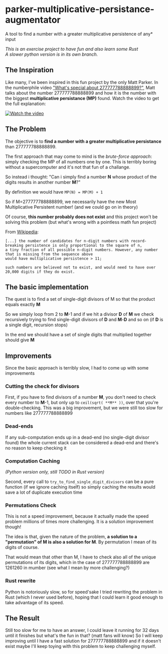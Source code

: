 # parker-multiplicative-persistance-augmentator

A tool to find a number with a greater multiplicative persistence of any* input

_This is an exercise project to have fun and also learn some Rust_  
_A slower python version is in its own branch._

## The Inspiration

Like many, I've been inspired in this fun project by the only Matt Parker. In the numberphile video ["What's special about 277777788888899?"](https://www.youtube.com/watch?v=Wim9WJeDTHQ), Matt talks about the number 277777788888899 and how it is the number with the biggest **multiplicative persistance (MP)** found.
Watch the video to get the full explanation:

[![Watch the video](https://img.youtube.com/vi/Wim9WJeDTHQ/default.jpg)](https://www.youtube.com/watch?v=Wim9WJeDTHQ)


## The Problem

The objective is to **find a number with a greater multiplicative persistance** than 277777788888899.

The first approach that may come to mind is the *brute-force approach*: simply checking the MP of all numbers one by one. This is terribly boring without a supercomputer and it's not that fun of a challange.

So instead i thought: "Can i simply find a number **N** whose product of the digits results in another number **M**?"

By definition we would have `MP(N) = MP(M) + 1`

So if M=277777788888899, we necessarily have the new Most Multiplicative Persistent number! (and we could go on in theory)

Of course, **this number probably does not exist** and this project won't be solving this problem (but what's wrong with a pointless math fun project)

From [Wikipedia](https://en.wikipedia.org/wiki/Persistence_of_a_number#Smallest_numbers_of_a_given_multiplicative_persistence):
```
[...] the number of candidates for n-digit numbers with record-breaking persistence is only proportional to the square of n, 
a tiny fraction of all possible n-digit numbers. However, any number that is missing from the sequence above 
would have multiplicative persistence > 11; 

such numbers are believed not to exist, and would need to have over 20,000 digits if they do exist.
```

## The basic implementation

The quest is to find a set of single-digit divisors of M so that the product equals exactly **M**

So we simply loop from 2 to **M**-1 and if we hit a divisor **D** of **M** we check recursively trying to find single-digit divisors of **D** and **M**-**D** and so on (if **D** is a single digit, recursion stops)

In the end we should have a set of single digits that multiplied together should give **M**

## Improvements

Since the basic approach is terribly slow, I had to come up with some improvements

### Cutting the check for divisors

First, if you have to find divisors of a number  **M**, you don't need to check every number to **M**-1, but only up to `ceil(sqrt( **M** ))`, over that you're double-checking. 
This was a big improvement, but we were still too slow for numbers like 277777788888899


### Dead-ends 

If any sub-computation ends up in a dead-end (no single-digit divisor found) the whole current stack can be considered a dead-end and there's no reason to keep checking it


### Computation Caching 

_(Python version only, still TODO in Rust version)_

Second, every call to `try_to_find_single_digit_divisors` can be a pure function (if we ignore caching itself) so simply caching the results would save a lot of duplicate execution time

### Permutations Check

This is not a speed improvement, because it actually made the speed problem millions of times more challenging. It is a solution improvement though! 

The idea is that, given the nature of the problem, **a solution to a "permutation" of M is also a solution for M**.
By permutation I mean of its digits of course.

That would mean that other than M, I have to check also all of the unique permutations of its digits, which in the case of 277777788888899 are 1261260 in mumber (see what I mean by more challenging?)

### Rust rewrite

Python is notoriously slow, so for speed'sake I tried rewriting the problem in Rust (which I never used before), hoping that I could learn it good enough to take advantage of its speed.

## The Result

Still too slow for me to have an answer, I could leave it running for 32 days until it finishes but what's the fun in that? (matt fans will know)
So I will keep improving until I have a fast solution for 277777788888899 and if it doesn't exist maybe I'll keep toying with this problem to keep challenging myself.




